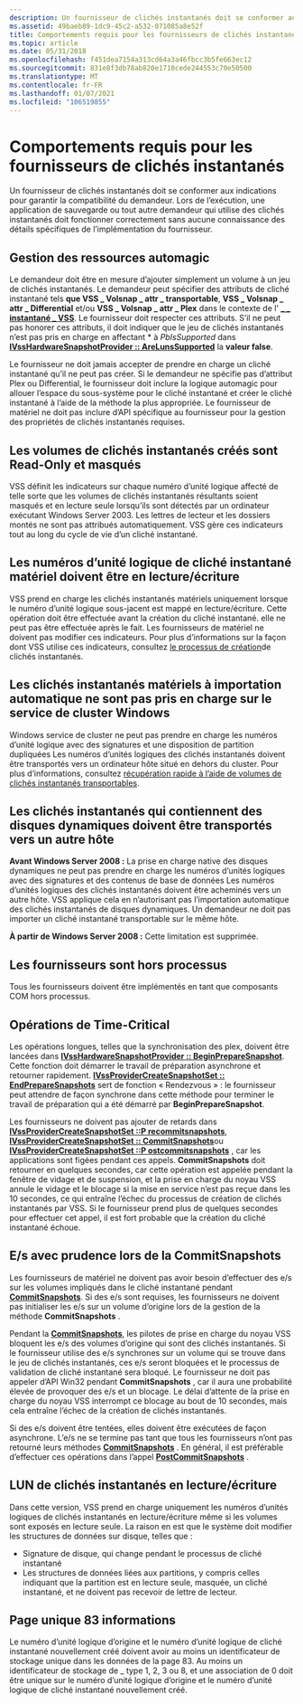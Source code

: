 ```yaml
---
description: Un fournisseur de clichés instantanés doit se conformer aux indications pour garantir la compatibilité du demandeur.
ms.assetid: 49baeb89-1dc9-45c2-a532-071085a8e52f
title: Comportements requis pour les fournisseurs de clichés instantanés
ms.topic: article
ms.date: 05/31/2018
ms.openlocfilehash: f451dea7154a313cd64a3a46fbcc3b5fe663ec12
ms.sourcegitcommit: 831e8f3db78ab820e1710cede244553c70e50500
ms.translationtype: MT
ms.contentlocale: fr-FR
ms.lasthandoff: 01/07/2021
ms.locfileid: "106519855"
---
```

# <a name="required-behaviors-for-shadow-copy-providers"></a>Comportements requis pour les fournisseurs de clichés instantanés

Un fournisseur de clichés instantanés doit se conformer aux indications pour garantir la compatibilité du demandeur. Lors de l’exécution, une application de sauvegarde ou tout autre demandeur qui utilise des clichés instantanés doit fonctionner correctement sans aucune connaissance des détails spécifiques de l’implémentation du fournisseur.

## <a name="automagic-resource-management"></a>Gestion des ressources automagic

Le demandeur doit être en mesure d’ajouter simplement un volume à un jeu de clichés instantanés. Le demandeur peut spécifier des attributs de cliché instantané tels **que VSS \_ Volsnap \_ attr \_ transportable**, **VSS \_ Volsnap \_ attr \_ Differential** et/ou **VSS \_ Volsnap \_ attr \_ Plex** dans le contexte de l' [**\_ \_ instantané \_ VSS**](/windows/desktop/api/Vss/ne-vss-vss_snapshot_context). Le fournisseur doit respecter ces attributs. S’il ne peut pas honorer ces attributs, il doit indiquer que le jeu de clichés instantanés n’est pas pris en charge en affectant \* à *PbIsSupported* dans [**IVssHardwareSnapshotProvider :: AreLunsSupported**](/windows/desktop/api/VsProv/nf-vsprov-ivsshardwaresnapshotprovider-arelunssupported) la **valeur false**.

Le fournisseur ne doit jamais accepter de prendre en charge un cliché instantané qu’il ne peut pas créer. Si le demandeur ne spécifie pas d’attribut Plex ou Differential, le fournisseur doit inclure la logique automagic pour allouer l’espace du sous-système pour le cliché instantané et créer le cliché instantané à l’aide de la méthode la plus appropriée. Le fournisseur de matériel ne doit pas inclure d’API spécifique au fournisseur pour la gestion des propriétés de clichés instantanés requises.

## <a name="created-shadow-copy-volumes-are-read-only-and-hidden"></a>Les volumes de clichés instantanés créés sont Read-Only et masqués

VSS définit les indicateurs sur chaque numéro d’unité logique affecté de telle sorte que les volumes de clichés instantanés résultants soient masqués et en lecture seule lorsqu’ils sont détectés par un ordinateur exécutant Windows Server 2003. Les lettres de lecteur et les dossiers montés ne sont pas attribués automatiquement. VSS gère ces indicateurs tout au long du cycle de vie d’un cliché instantané.

## <a name="hardware-shadow-copy-luns-must-be-readwrite"></a>Les numéros d’unité logique de cliché instantané matériel doivent être en lecture/écriture

VSS prend en charge les clichés instantanés matériels uniquement lorsque le numéro d’unité logique sous-jacent est mappé en lecture/écriture. Cette opération doit être effectuée avant la création du cliché instantané. elle ne peut pas être effectuée après le fait. Les fournisseurs de matériel ne doivent pas modifier ces indicateurs. Pour plus d’informations sur la façon dont VSS utilise ces indicateurs, consultez [le processus de création](the-shadow-copy-creation-process.md)de clichés instantanés.

## <a name="auto-import-hardware-shadow-copies-are-not-supported-on-windows-cluster-service"></a>Les clichés instantanés matériels à importation automatique ne sont pas pris en charge sur le service de cluster Windows

Windows service de cluster ne peut pas prendre en charge les numéros d’unité logique avec des signatures et une disposition de partition dupliquées Les numéros d’unités logiques des clichés instantanés doivent être transportés vers un ordinateur hôte situé en dehors du cluster. Pour plus d’informations, consultez [récupération rapide à l’aide de volumes de clichés instantanés transportables](fast-recovery-using-transportable-shadow-copied-volumes.md).

## <a name="shadow-copies-that-contain-dynamic-disks-must-be-transported-to-a-different-host"></a>Les clichés instantanés qui contiennent des disques dynamiques doivent être transportés vers un autre hôte

**Avant Windows Server 2008 :** La prise en charge native des disques dynamiques ne peut pas prendre en charge les numéros d’unités logiques avec des signatures et des contenus de base de données Les numéros d’unités logiques des clichés instantanés doivent être acheminés vers un autre hôte. VSS applique cela en n’autorisant pas l’importation automatique des clichés instantanés de disques dynamiques. Un demandeur ne doit pas importer un cliché instantané transportable sur le même hôte.

**À partir de Windows Server 2008 :** Cette limitation est supprimée.

## <a name="providers-are-out-of-process"></a>Les fournisseurs sont hors processus

Tous les fournisseurs doivent être implémentés en tant que composants COM hors processus.

## <a name="time-critical-operations"></a>Opérations de Time-Critical

Les opérations longues, telles que la synchronisation des plex, doivent être lancées dans [**IVssHardwareSnapshotProvider :: BeginPrepareSnapshot**](/windows/desktop/api/VsProv/nf-vsprov-ivsshardwaresnapshotprovider-beginpreparesnapshot). Cette fonction doit démarrer le travail de préparation asynchrone et retourner rapidement. [**IVssProviderCreateSnapshotSet :: EndPrepareSnapshots**](/windows/desktop/api/VsProv/nf-vsprov-ivssprovidercreatesnapshotset-endpreparesnapshots) sert de fonction « Rendezvous » : le fournisseur peut attendre de façon synchrone dans cette méthode pour terminer le travail de préparation qui a été démarré par **BeginPrepareSnapshot**.

Les fournisseurs ne doivent pas ajouter de retards dans [**IVssProviderCreateSnapshotSet ::P recommitsnapshots**](/windows/desktop/api/VsProv/nf-vsprov-ivssprovidercreatesnapshotset-precommitsnapshots), [**IVssProviderCreateSnapshotSet :: CommitSnapshots**](/windows/desktop/api/VsProv/nf-vsprov-ivssprovidercreatesnapshotset-commitsnapshots)ou [**IVssProviderCreateSnapshotSet ::P ostcommitsnapshots**](/windows/desktop/api/VsProv/nf-vsprov-ivssprovidercreatesnapshotset-postcommitsnapshots) , car les applications sont figées pendant ces appels. **CommitSnapshots** doit retourner en quelques secondes, car cette opération est appelée pendant la fenêtre de vidage et de suspension, et la prise en charge du noyau VSS annule le vidage et le blocage si la mise en service n’est pas reçue dans les 10 secondes, ce qui entraîne l’échec du processus de création de clichés instantanés par VSS. Si le fournisseur prend plus de quelques secondes pour effectuer cet appel, il est fort probable que la création du cliché instantané échoue.

## <a name="careful-io-during-commitsnapshots"></a>E/s avec prudence lors de la CommitSnapshots

Les fournisseurs de matériel ne doivent pas avoir besoin d’effectuer des e/s sur les volumes impliqués dans le cliché instantané pendant [**CommitSnapshots**](/windows/desktop/api/VsProv/nf-vsprov-ivssprovidercreatesnapshotset-commitsnapshots). Si des e/s sont requises, les fournisseurs ne doivent pas initialiser les e/s sur un volume d’origine lors de la gestion de la méthode **CommitSnapshots** .

Pendant la [**CommitSnapshots**](/windows/desktop/api/VsProv/nf-vsprov-ivssprovidercreatesnapshotset-commitsnapshots), les pilotes de prise en charge du noyau VSS bloquent les e/s des volumes d’origine qui sont des clichés instantanés. Si le fournisseur utilise des e/s synchrones sur un volume qui se trouve dans le jeu de clichés instantanés, ces e/s seront bloquées et le processus de validation de cliché instantané sera bloqué. Le fournisseur ne doit pas appeler d’API Win32 pendant **CommitSnapshots** , car il aura une probabilité élevée de provoquer des e/s et un blocage. Le délai d’attente de la prise en charge du noyau VSS interrompt ce blocage au bout de 10 secondes, mais cela entraîne l’échec de la création de clichés instantanés.

Si des e/s doivent être tentées, elles doivent être exécutées de façon asynchrone. L’e/s ne se termine pas tant que tous les fournisseurs n’ont pas retourné leurs méthodes [**CommitSnapshots**](/windows/desktop/api/VsProv/nf-vsprov-ivssprovidercreatesnapshotset-commitsnapshots) . En général, il est préférable d’effectuer ces opérations dans l’appel [**PostCommitSnapshots**](/windows/desktop/api/VsProv/nf-vsprov-ivssprovidercreatesnapshotset-postcommitsnapshots) .

## <a name="readwrite-shadow-copy-luns"></a>LUN de clichés instantanés en lecture/écriture

Dans cette version, VSS prend en charge uniquement les numéros d’unités logiques de clichés instantanés en lecture/écriture même si les volumes sont exposés en lecture seule. La raison en est que le système doit modifier les structures de données sur disque, telles que :

-   Signature de disque, qui change pendant le processus de cliché instantané
-   Les structures de données liées aux partitions, y compris celles indiquant que la partition est en lecture seule, masquée, un cliché instantané, et ne doivent pas recevoir de lettre de lecteur.

## <a name="unique-page-83-information"></a>Page unique 83 informations

Le numéro d’unité logique d’origine et le numéro d’unité logique de cliché instantané nouvellement créé doivent avoir au moins un identificateur de stockage unique dans les données de la page 83. Au moins un identificateur de stockage de \_ type 1, 2, 3 ou 8, et une association de 0 doit être unique sur le numéro d’unité logique d’origine et le numéro d’unité logique de cliché instantané nouvellement créé.

 

 



